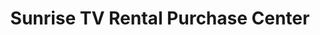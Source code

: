 ---
title: "Sunrise TV Rental Purchase Center"
url: /zanesville/sunrise-tv-rental-purchase-center/
shop: Möbel
---